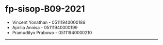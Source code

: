 # fp-sisop-B09-2021
* Vincent Yonathan    - 05111940000186
* Aprilia Annisa      - 05111940000199
* Pramudityo Prabowo  - 05111940000210
---
